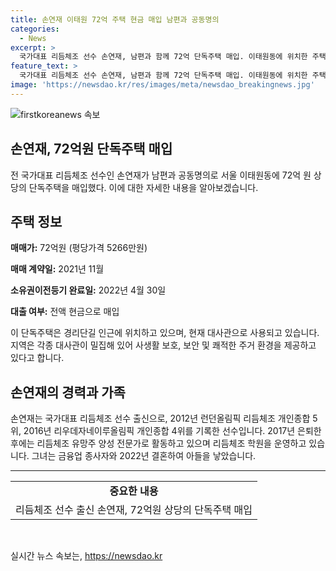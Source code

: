 ```yaml
---
title: 손연재 이태원 72억 주택 현금 매입 남편과 공동명의
categories:
  - News
excerpt: >
  국가대표 리듬체조 선수 손연재, 남편과 함께 72억 단독주택 매입. 이태원동에 위치한 주택은 현금으로 구입되었으며, 대사관이 밀집된 안전한 지역에 소유돼 있다. 손연재는 올림픽에서 뛰어난 성적을 거둔 후 은퇴하여 리듬체조 유망주 양성 전문가로 활동 중이며, 팬들과 소통하고 있다. 9살 연상의 남편과의 결혼을 통해 아들을 출산한 그는 은퇴 후 리듬체조 학원을 운영하고 있다.
feature_text: >
  국가대표 리듬체조 선수 손연재, 남편과 함께 72억 단독주택 매입. 이태원동에 위치한 주택은 현금으로 구입되었으며, 대사관이 밀집된 안전한 지역에 소유돼 있다. 손연재는 올림픽에서 뛰어난 성적을 거둔 후 은퇴하여 리듬체조 유망주 양성 전문가로 활동 중이며, 팬들과 소통하고 있다. 9살 연상의 남편과의 결혼을 통해 아들을 출산한 그는 은퇴 후 리듬체조 학원을 운영하고 있다.
image: 'https://newsdao.kr/res/images/meta/newsdao_breakingnews.jpg'
---
```


<p><img src="https://newsdao.kr/res/images/meta/newsdao_breakingnews.jpg" alt="firstkoreanews 속보" /></p>

<h2 data-ke-size="size26">손연재, 72억원 단독주택 매입</h2>

<p data-ke-size="size16">전 국가대표 리듬체조 선수인 손연재가 남편과 공동명의로 서울 이태원동에 72억 원 상당의 단독주택을 매입했다. 이에 대한 자세한 내용을 알아보겠습니다.</p>

<h2 data-ke-size="size26">주택 정보</h2>

<p data-ke-size="size16"><b>매매가:</b> 72억원 (평당가격 5266만원)</p>

<p data-ke-size="size16"><b>매매 계약일:</b> 2021년 11월</p>

<p data-ke-size="size16"><b>소유권이전등기 완료일:</b> 2022년 4월 30일</p>

<p data-ke-size="size16"><b>대출 여부:</b> 전액 현금으로 매입</p>

<p data-ke-size="size16">이 단독주택은 경리단길 인근에 위치하고 있으며, 현재 대사관으로 사용되고 있습니다. 지역은 각종 대사관이 밀집해 있어 사생활 보호, 보안 및 쾌적한 주거 환경을 제공하고 있다고 합니다. </p>

<h2 data-ke-size="size26">손연재의 경력과 가족</h2>

<p data-ke-size="size16">손연재는 국가대표 리듬체조 선수 출신으로, 2012년 런던올림픽 리듬체조 개인종합 5위, 2016년 리우데자네이루올림픽 개인종합 4위를 기록한 선수입니다. 2017년 은퇴한 후에는 리듬체조 유망주 양성 전문가로 활동하고 있으며 리듬체조 학원을 운영하고 있습니다. 그녀는 금융업 종사자와 2022년 결혼하여 아들을 낳았습니다.</p>

<hr>

<table>
  <tr>
    <td style="text-align: center; height: 17px;"><b>중요한 내용</b></td>
  </tr>
  <tr>
    <td style="text-align: center; height: 17px;">리듬체조 선수 출신 손연재, 72억원 상당의 단독주택 매입</td>
  </tr>
</table>

<p data-ke-size="size16">&nbsp;</p>
실시간 뉴스 속보는, <a href="https://newsdao.kr" rel="dofollow">https://newsdao.kr</a>


